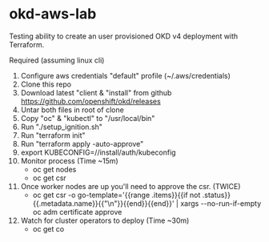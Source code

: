# okd-aws-lab

Testing ability to create an user provisioned OKD v4 deployment with Terraform.

Required (assuming linux cli)
  1. Configure aws credentials "default" profile (~/.aws/credentials)
  2. Clone this repo
  3. Download latest "client & "install" from github https://github.com/openshift/okd/releases
  4. Untar both files in root of clone
  5. Copy "oc" & "kubectl" to "/usr/local/bin"
  6. Run "./setup_ignition.sh"
  7. Run "terraform init"
  8. Run "terraform apply -auto-approve"
  9. export KUBECONFIG=/<path-to-clone>/install/auth/kubeconfig
  10. Monitor process (Time ~15m)
      - oc get nodes
      - oc get csr
  11. Once worker nodes are up you'll need to approve the csr. (TWICE)
      - oc get csr -o go-template='{{range .items}}{{if not .status}}{{.metadata.name}}{{"\n"}}{{end}}{{end}}' | xargs --no-run-if-empty oc adm certificate approve
  12. Watch for cluster operators to deploy (Time ~30m)
      - oc get co
  